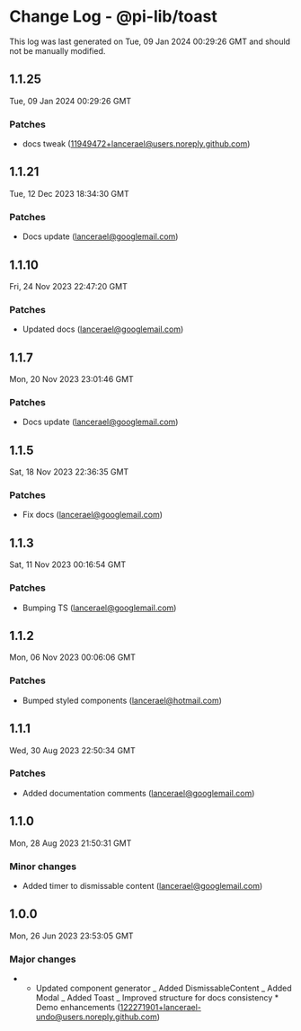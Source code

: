 # Change Log - @pi-lib/toast

This log was last generated on Tue, 09 Jan 2024 00:29:26 GMT and should not be manually modified.

<!-- Start content -->

## 1.1.25

Tue, 09 Jan 2024 00:29:26 GMT

### Patches

- docs tweak (11949472+lancerael@users.noreply.github.com)

## 1.1.21

Tue, 12 Dec 2023 18:34:30 GMT

### Patches

- Docs update (lancerael@googlemail.com)

## 1.1.10

Fri, 24 Nov 2023 22:47:20 GMT

### Patches

- Updated docs (lancerael@googlemail.com)

## 1.1.7

Mon, 20 Nov 2023 23:01:46 GMT

### Patches

- Docs update (lancerael@googlemail.com)

## 1.1.5

Sat, 18 Nov 2023 22:36:35 GMT

### Patches

- Fix docs (lancerael@googlemail.com)

## 1.1.3

Sat, 11 Nov 2023 00:16:54 GMT

### Patches

- Bumping TS (lancerael@googlemail.com)

## 1.1.2

Mon, 06 Nov 2023 00:06:06 GMT

### Patches

- Bumped styled components (lancerael@hotmail.com)

## 1.1.1

Wed, 30 Aug 2023 22:50:34 GMT

### Patches

- Added documentation comments (lancerael@googlemail.com)

## 1.1.0

Mon, 28 Aug 2023 21:50:31 GMT

### Minor changes

- Added timer to dismissable content (lancerael@googlemail.com)

## 1.0.0

Mon, 26 Jun 2023 23:53:05 GMT

### Major changes

- - Updated component generator _ Added DismissableContent _ Added Modal _ Added Toast _ Improved structure for docs consistency \* Demo enhancements (122271901+lancerael-undo@users.noreply.github.com)
